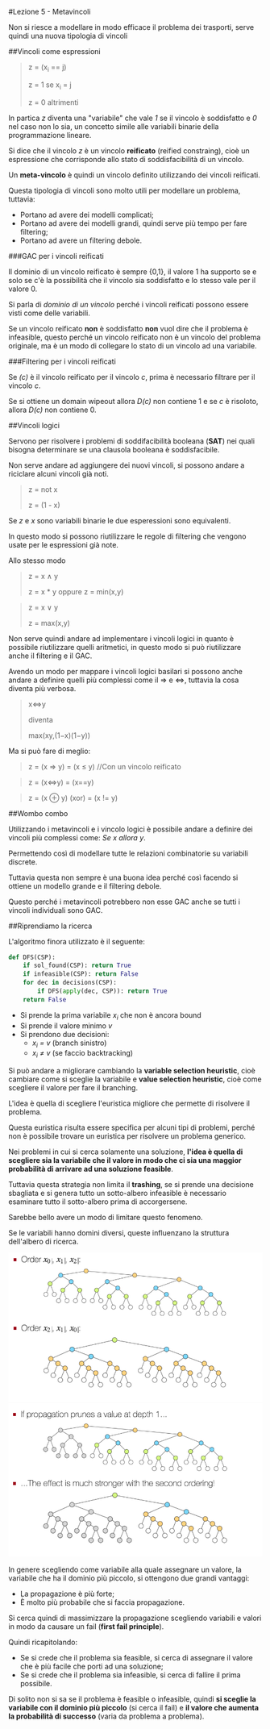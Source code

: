#Lezione 5 - Metavincoli

Non si riesce a modellare in modo efficace il problema dei trasporti, serve quindi una nuova tipologia di vincoli

##Vincoli come espressioni

> z = (x<sub>i</sub> == j)
>
> z = 1 se x<sub>i</sub> = j
> 
> z = 0 altrimenti

In partica *z* diventa una "variabile" che vale *1* se il vincolo è soddisfatto e *0* nel caso non lo sia, un concetto simile alle variabili binarie della programmazione lineare.

Si dice che il vincolo *z* è un vincolo **reificato** (reified constraing), cioè un espressione che corrisponde allo stato di soddisfacibilità di un vincolo.

Un **meta-vincolo** è quindi un vincolo definito utilizzando dei vincoli reificati.

Questa tipologia di vincoli sono molto utili per modellare un problema, tuttavia:

- Portano ad avere dei modelli complicati;
- Portano ad avere dei modelli grandi, quindi serve più tempo per fare filtering;
- Portano ad avere un filtering debole.

###GAC per i vincoli reificati

Il dominio di un vincolo reificato è sempre {0,1}, il valore 1 ha supporto se e solo se c'è la possibilità che il vincolo sia soddisfatto e lo stesso vale per il valore 0.

Si parla di *dominio di un vincolo* perché i vincoli reificati possono essere visti come delle variabili.

Se un vincolo reificato **non** è soddisfatto **non** vuol dire che il problema è infeasible, questo perché un vincolo reificato non è un vincolo del problema originale, ma è un modo di collegare lo stato di un vincolo ad una variabile.

###Filtering per i vincoli reificati

Se *(c)* è il vincolo reificato per il vincolo *c*, prima è necessario filtrare per il vincolo *c*.

Se si ottiene un domain wipeout allora *D(c)* non contiene 1 e se *c* è risoloto, allora *D(c)* non contiene 0.

##Vincoli logici

Servono per risolvere i problemi di soddifacibilità booleana (**SAT**) nei quali bisogna determinare se una clausola booleana è soddisfacibile.

Non serve andare ad aggiungere dei nuovi vincoli, si possono andare a riciclare alcuni vincoli già noti.

> z = not x
> 
> z = (1 - x)

Se *z* e *x* sono variabili binarie le due esperessioni sono equivalenti.

In questo modo si possono riutilizzare le regole di filtering che vengono usate per le espressioni già note.

Allo stesso modo

> z = x ∧ y
> 
> z = x \* y oppure z = min(x,y)


> z = x ∨ y
> 
> z = max(x,y)

Non serve quindi andare ad implementare i vincoli logici in quanto è possibile riutilizzare quelli aritmetici, in questo modo si può riutilizzare anche il filtering e il GAC.

Avendo un modo per mappare i vincoli logici basilari si possono anche andare a definire quelli più complessi come il ⇒ e ⇔, tuttavia la cosa diventa più verbosa.

> x⇔y 
> 
> diventa 
> 
> max(xy,(1−x)(1−y)) 

Ma si può fare di meglio:

> z = (x ⇒ y) = (x ≤ y) //Con un vincolo reificato

> z = (x⇔y) = (x==y)

> z = (x ⊕ y) (xor) = (x != y)

##Wombo combo

Utilizzando i metavincoli e i vincolo logici è possibile andare a definire dei vincoli più complessi come: *Se x allora y*.

Permettendo così di modellare tutte le relazioni combinatorie su variabili discrete.

Tuttavia questa non sempre è una buona idea perché così facendo si ottiene un modello grande e il filtering debole.

Questo perché i metavincoli potrebbero non esse GAC anche se tutti i vincoli individuali sono GAC.

##Riprendiamo la ricerca

L'algoritmo finora utilizzato è il seguente:

```python
def DFS(CSP):
    if sol_found(CSP): return True
    if infeasible(CSP): return False
    for dec in decisions(CSP):
        if DFS(apply(dec, CSP)): return True
    return False
```

- Si prende la prima variabile *x<sub>i</sub>* che non è ancora bound
- Si prende il valore minimo *v*
- Si prendono due decisioni:
    - *x<sub>i</sub> = v* (branch sinistro)
    - *x<sub>i</sub> ≠ v* (se faccio backtracking)

Si può andare a migliorare cambiando la **variable selection heuristic**, cioè cambiare come si sceglie la variabile e **value selection heuristic**, cioè come scegliere il valore per fare il branching.

L'idea è quella di scegliere l'euristica migliore che permette di risolvere il problema.

Questa euristica risulta essere specifica per alcuni tipi di problemi, perché non è possibile trovare un euristica per risolvere un problema generico.

Nei problemi in cui si cerca solamente una soluzione, **l'idea è quella di scegliere sia la variabile che il valore in modo che ci sia una maggior probabilità di arrivare ad una soluzione feasible**.

Tuttavia questa strategia non limita il **trashing**, se si prende una decisione sbagliata e si genera tutto un sotto-albero infeasible è necessario esaminare tutto il sotto-albero prima di accorgersene.

Sarebbe bello avere un modo di limitare questo fenomeno.

Se le variabili hanno domini diversi, queste influenzano la struttura dell'albero di ricerca.

![](./immagini/l5-order1.png)
![](./immagini/l5-order2.png)

In genere scegliendo come variabile alla quale assegnare un valore, la variabile che ha il dominio più piccolo, si ottengono due grandi vantaggi:

- La propagazione è più forte;
- È molto più probabile che si faccia propagazione.

Si cerca quindi di massimizzare la propagazione scegliendo variabili e valori in modo da causare un fail (**first fail principle**).

Quindi ricapitolando:

- Se si crede che il problema sia feasible, si cerca di assegnare il valore che è più facile che porti ad una soluzione;
- Se si crede che il problema sia infeasible, si cerca di fallire il prima possibile.

Di solito non si sa se il problema è feasible o infeasible, quindi **si sceglie la variabile con il dominio più piccolo** (si cerca il fail) e **il valore che aumenta la probabilità di successo** (varia da problema a problema).